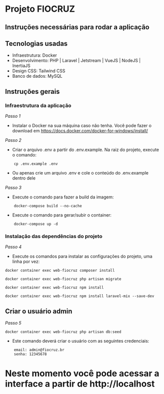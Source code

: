 # Projeto FIOCRUZ
## Instruções necessárias para rodar a aplicação

## Tecnologias usadas

* Infraestrutura: Docker
* Desenvolvimento: PHP | Laravel | Jetstream | VueJS | NodeJS | InertiaJS
* Design CSS: Tailwind CSS
* Banco de dados: MySQL

## Instruções gerais

### Infraestrutura da aplicação


_Passo 1_ 
* Instalar o Docker na sua máquina caso não tenha. Você pode fazer o download em https://docs.docker.com/docker-for-windows/install/


_Passo 2_
* Criar o arquivo .env a partir do .env.example. Na raiz do projeto, execute o comando: 
```
    cp .env.example .env
```
* Ou apenas crie um arquivo .env e cole o conteúdo do .env.example dentro dele


_Passo 3_
* Execute o comando para fazer a build da imagem: 
```
    docker-compose build --no-cache
```   
* Execute o comando para gerar/subir o container: 
```
    docker-compose up -d
```
### Instalação das dependências do projeto

_Passo 4_
* Execute os comandos para instalar as configurações do projeto, uma linha por vez:
```
docker container exec web-fiocruz composer install
```
```
docker container exec web-fiocruz php artisan migrate
```
```
docker container exec web-fiocruz npm install 
```
```
docker container exec web-fiocruz npm install laravel-mix --save-dev
```

## Criar o usuário admin

_Passo 5_
```
docker container exec web-fiocruz php artisan db:seed
```
* Este comando deverá criar o usuário com as seguintes credenciais:
```
    email: admin@fiocruz.br
    senha: 12345678
```
# Neste momento você pode acessar a interface a partir de http://localhost


